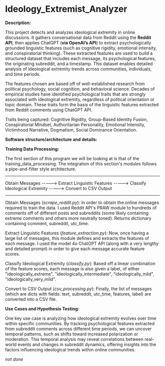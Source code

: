 # Ideology_Extremist_Analyzer

**Description:**

This project detects and analyzes ideological extremity in online discussions. It gathers conversational data from Reddit using the **Reddit API**, then applies ChatGPT (**via OpenAI’s API**) to extract psychologically grounded linguistic features (such as cognitive rigidity, emotional intensity, and conspiratorial thinking). These extracted features are used to build a structured dataset that includes each message, its psychological features, the originating subreddit, and a timestamp. This dataset enables detailed analysis of ideological extremity trends across communities, individuals, and time periods.

The features chosen are based off of well-established research from political psychology, social cognition, and behavioral science. Decades of empirical studies have identified psychological traits that are strongly associated with ideological extremity, regardless of political orientation or topic domain. These traits form the basis of the linguistic features extracted from Reddit comments using ChatGPT API.

Traits being captured: Cognitive Rigidity, Group-Based Identity Fusion, Conspiratorial Mindset, Authoritarian Personality, Emotional Intensity, Victimhood Narrative, Dogmatism, Social Dominance Orientation.

**Software structure/architecture and details:**

**Training Data Processing:**

The first section of this program we will be looking at is that of the training_data_processing. The integration of this section's modules follows a pipe-and-filter style architecture.

----------------------------------------------------------------------------------------------------------------------------


Obtain Messages -----> Extract Linguistic Features -----> Classify Ideological Extremity -----> Convert to CSV Output


----------------------------------------------------------------------------------------------------------------------------

Obtain Messages (*scrape_reddit.py*):
In order to obtain the online messages required to train the data. I used Reddit API's PRAW module to hundreds of comments off of different posts and subreddits (some likely containing extreme comments and others more neutrally toned). Returns dictionary containing comment, subreddit, utc_time.

Extract Linguistic Features (*feature_extraction.py*):
Now, once having a large list of messages, this module defines and extracts the features of each message. I used the model 4o ChatGPT API (along with a very lengthy and detailed prompt) in order to give each message accurate feature scores.

Classify Ideological Extremity (*classify.py*):
Based off a linear combination of the feature scores, each message is also given a label, of either "ideologically_extreme", "ideologically_intermediate", "ideologically_mild", "ideologically_very_mild".

Convert to CSV Output (*csv_processing.py*):
Finally, the list of messages (which are dicts with fields: text, subreddit, utc_time, features, label) are converted into a CSV file.

**Use Cases and Hypothesis Testing:**

One key use case is analyzing how ideological extremity evolves over time within specific communities. By tracking psychological features extracted from subreddit comments across different time periods, we can uncover temporal patterns, such as shifts toward increased polarization or moderation. This temporal analysis may reveal correlations between real-world events and changes in subreddit dynamics, offering insights into the factors influencing ideological trends within online communities.

*not done*